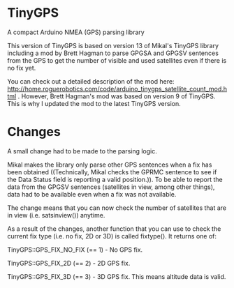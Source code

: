 # TinyGPS
A compact Arduino NMEA (GPS) parsing library

This version of TinyGPS is based on version 13 of Mikal's TinyGPS library including a mod by Brett Hagman to parse GPGSA and GPGSV sentences from the GPS to get the number of visible and used satellites even if there is no fix yet.

You can check out a detailed description of the mod here: http://home.roguerobotics.com/code/arduino_tinygps_satellite_count_mod.html .
However, Brett Hagman's mod was based on version 9 of TinyGPS. This is why I updated the mod to the latest TinyGPS version.

# Changes
A small change had to be made to the parsing logic.

Mikal makes the library only parse other GPS sentences when a fix has been obtained ((Technically, Mikal checks the GPRMC sentence to see if the Data Status field is reporting a valid position.)). To be able to report the data from the GPGSV sentences (satellites in view, among other things), data had to be available even when a fix was not available.

The change means that you can now check the number of satellites that are in view (i.e. satsinview()) anytime.

As a result of the changes, another function that you can use to check the current fix type (i.e. no fix, 2D or 3D) is called fixtype(). It returns one of:

TinyGPS::GPS_FIX_NO_FIX (== 1) - No GPS fix.

TinyGPS::GPS_FIX_2D (== 2) - 2D GPS fix.

TinyGPS::GPS_FIX_3D (== 3) - 3D GPS fix. This means altitude data is valid.

